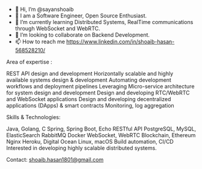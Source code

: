 - 👋 Hi, I’m @sayanshoaib
- 👀 I am a Software Engineer, Open Source Enthusiast.
- 🌱 I’m currently learning Distributed Systems, RealTime communications through WebSocket and WebRTC.
- 💞️ I’m looking to collaborate on Backend Development.
- 📫 How to reach me https://www.linkedin.com/in/shoaib-hasan-568528210/

Area of expertise :

REST API design and development
Horizontally scalable and highly available systems design & development
Automating development workflows and deployment pipelines
Leveraging Micro-service architecture for system design and development
Design and developing RTC/WebRTC and WebSocket applications
Design and developing decentralized applications (DApps) & smart contracts
Monitoring, log aggregation

Skills & Technologies:

Java, Golang, C
Spring, Spring Boot, Echo
RESTful API
PostgreSQL, MySQL, ElasticSearch
RabbitMQ
Docker
WebSocket, WebRTC
Blockchain, Ethereum
Nginx
Heroku, Digital Ocean
Linux, macOS
Build automation, CI/CD
Interested in developing highly scalable distributed systems.

Contact: shoaib.hasan1801@gmail.com

<!---
sayanshoaib/sayanshoaib is a ✨ special ✨ repository because its `README.md` (this file) appears on your GitHub profile.
You can click the Preview link to take a look at your changes.
--->

